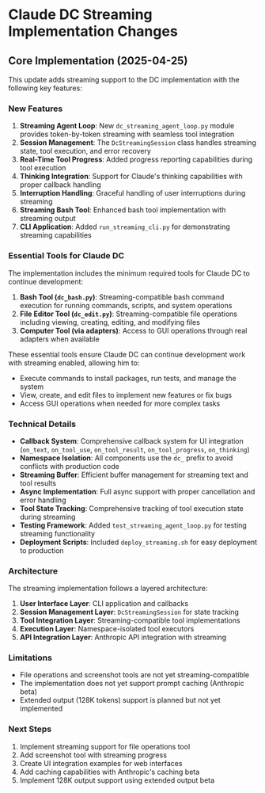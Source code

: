 # Claude DC Streaming Implementation Changes

## Core Implementation (2025-04-25)

This update adds streaming support to the DC implementation with the following key features:

### New Features

1. **Streaming Agent Loop**: New `dc_streaming_agent_loop.py` module provides token-by-token streaming with seamless tool integration
2. **Session Management**: The `DcStreamingSession` class handles streaming state, tool execution, and error recovery
3. **Real-Time Tool Progress**: Added progress reporting capabilities during tool execution
4. **Thinking Integration**: Support for Claude's thinking capabilities with proper callback handling
5. **Interruption Handling**: Graceful handling of user interruptions during streaming
6. **Streaming Bash Tool**: Enhanced bash tool implementation with streaming output
7. **CLI Application**: Added `run_streaming_cli.py` for demonstrating streaming capabilities

### Essential Tools for Claude DC

The implementation includes the minimum required tools for Claude DC to continue development:

1. **Bash Tool (`dc_bash.py`)**: Streaming-compatible bash command execution for running commands, scripts, and system operations
2. **File Editor Tool (`dc_edit.py`)**: Streaming-compatible file operations including viewing, creating, editing, and modifying files
3. **Computer Tool (via adapters)**: Access to GUI operations through real adapters when available

These essential tools ensure Claude DC can continue development work with streaming enabled, allowing him to:
- Execute commands to install packages, run tests, and manage the system
- View, create, and edit files to implement new features or fix bugs
- Access GUI operations when needed for more complex tasks

### Technical Details

- **Callback System**: Comprehensive callback system for UI integration (`on_text`, `on_tool_use`, `on_tool_result`, `on_tool_progress`, `on_thinking`)
- **Namespace Isolation**: All components use the `dc_` prefix to avoid conflicts with production code
- **Streaming Buffer**: Efficient buffer management for streaming text and tool results
- **Async Implementation**: Full async support with proper cancellation and error handling
- **Tool State Tracking**: Comprehensive tracking of tool execution state during streaming
- **Testing Framework**: Added `test_streaming_agent_loop.py` for testing streaming functionality
- **Deployment Scripts**: Included `deploy_streaming.sh` for easy deployment to production

### Architecture

The streaming implementation follows a layered architecture:

1. **User Interface Layer**: CLI application and callbacks
2. **Session Management Layer**: `DcStreamingSession` for state tracking
3. **Tool Integration Layer**: Streaming-compatible tool implementations
4. **Execution Layer**: Namespace-isolated tool executors
5. **API Integration Layer**: Anthropic API integration with streaming

### Limitations

- File operations and screenshot tools are not yet streaming-compatible
- The implementation does not yet support prompt caching (Anthropic beta)
- Extended output (128K tokens) support is planned but not yet implemented

### Next Steps

1. Implement streaming support for file operations tool
2. Add screenshot tool with streaming progress
3. Create UI integration examples for web interfaces
4. Add caching capabilities with Anthropic's caching beta
5. Implement 128K output support using extended output beta